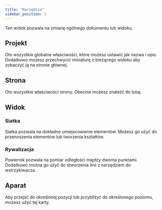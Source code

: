 ```yaml
---
title: "Narzędzia"
sidebar_position: 3
---
```


Ten widok pozwala na zmianę ogólnego dokumentu lub widoku.

## Projekt

Oto wszystkie globalne właściwości, które możesz ustawić jak nazwa i opis. Dodatkowo możesz przechwycić miniaturę z bieżącego widoku aby zobaczyć ją na stronie głównej.

## Strona

Oto wszystkie właściwości strony. Obecnie możesz znaleźć tło tutaj.

## Widok

### Siatka

Siatka pozwala na dokładne umiejscowienie elementów. Możesz go użyć do przenoszenia elementów lub tworzenia kształtów.

### Rywalizacja

Powiernik pozwala na pomiar odległości między dwoma punktami. Dodatkowo można go użyć do stworzenia linii z narzędziem do wstrzykiwacza.

## Aparat

Aby przejść do określonej pozycji lub przybliżyć do określonego poziomu, możesz użyć tej karty.
